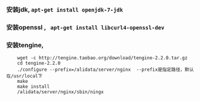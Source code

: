 ### 安装jdk, `apt-get install openjdk-7-jdk`

### 安装openssl , ` apt-get install libcurl4-openssl-dev`

### 安装tengine, 


        wget -c http://tengine.taobao.org/download/tengine-2.2.0.tar.gz
        cd tengine-2.2.0
        ./configure --prefix=/alidata/server/nginx  --prefix是指定路径，默认在/usr/local下
        make
        make install
        /alidata/server/nginx/sbin/ningx

